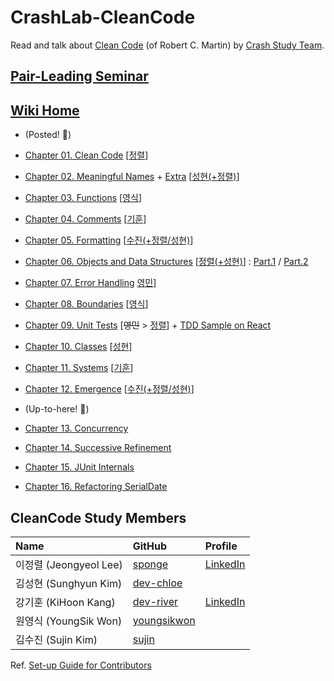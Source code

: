 # CrashLab-CleanCode

Read and talk about [Clean Code](https://enos.itcollege.ee/~jpoial/oop/naited/Clean%20Code.pdf) (of Robert C. Martin) by [Crash Study Team](#crash-study-team-members).

## [Pair-Leading Seminar](https://github.com/SPONGE-JL/CrashLab-CleanCode/projects/1)

## [Wiki Home](https://github.com/SPONGE-JL/CrashLab-CleanCode/wiki#welcome-crashlab-cleancode-wiki)

- (Posted! 🌳)

- [Chapter 01. Clean Code](https://github.com/SPONGE-JL/CrashLab-CleanCode/wiki/Chapter-01.-Clean-Code)
  [[정렬](https://github.com/SPONGE-JL/CrashLab-CleanCode/projects/1#card-64313016)]

- [Chapter 02. Meaningful Names](https://github.com/SPONGE-JL/CrashLab-CleanCode/wiki/Chapter-02.-Meaningful-Names) +
  [Extra](https://github.com/SPONGE-JL/CrashLab-CleanCode/wiki/Chapter-02.-Meaningful-Names-Extra)
  [[성현(+정렬)](https://github.com/SPONGE-JL/CrashLab-CleanCode/projects/1#card-64313130)]

- [Chapter 03. Functions](https://github.com/SPONGE-JL/CrashLab-CleanCode/wiki/Chapter-03.-Meaningful-Names)
  [[영식](https://github.com/SPONGE-JL/CrashLab-CleanCode/projects/1#card-64313140)]

- [Chapter 04. Comments](https://github.com/SPONGE-JL/CrashLab-CleanCode/wiki/Chapter-04.-Comments)
  [[기훈](https://github.com/SPONGE-JL/CrashLab-CleanCode/projects/1#card-64313230)]

- [Chapter 05. Formatting](https://github.com/SPONGE-JL/CrashLab-CleanCode/wiki/Chapter-05.-Formatting)
  [[수진(+정렬/성현)](https://github.com/SPONGE-JL/CrashLab-CleanCode/projects/1#card-64313220)]

- [Chapter 06. Objects and Data Structures](https://github.com/SPONGE-JL/CrashLab-CleanCode/wiki/Chapter-06.-Objects-and-Data-Structures)
  [[정렬(+성현)](https://github.com/SPONGE-JL/CrashLab-CleanCode/projects/1#card-64313213)]
  : [Part.1](https://github.com/SPONGE-JL/CrashLab-CleanCode/wiki/Chapter-06.-Objects-and-Data-Structures-Part.1)
  / [Part.2](https://github.com/SPONGE-JL/CrashLab-CleanCode/wiki/Chapter-06.-Objects-and-Data-Structures-Part.2)

- [Chapter 07. Error Handling](https://github.com/SPONGE-JL/CrashLab-CleanCode/wiki/Chapter-07.-Error-Handling)
  [영민](https://github.com/SPONGE-JL/CrashLab-CleanCode/projects/1#card-64313194)]

- [Chapter 08. Boundaries](https://github.com/SPONGE-JL/CrashLab-CleanCode/wiki/Chapter-08.-Boundaries)
  [[영식](https://github.com/SPONGE-JL/CrashLab-CleanCode/projects/1#card-64313184)]

- [Chapter 09. Unit Tests](https://github.com/SPONGE-JL/CrashLab-CleanCode/wiki/Chapter-09.-Unit-Tests)
  [~~영민~~ > [정렬](https://github.com/SPONGE-JL/CrashLab-CleanCode/projects/1#card-64313174)] + [TDD Sample on React](https://github.com/SPONGE-JL/CrashLab-CleanCode/wiki/Chapter-09.-Unit-Tests-Part.1)

- [Chapter 10. Classes](https://github.com/SPONGE-JL/CrashLab-CleanCode/wiki/Chapter-10.-Classes)
  [[성현](https://github.com/SPONGE-JL/CrashLab-CleanCode/projects/1#card-64313168)]

- [Chapter 11. Systems](https://github.com/SPONGE-JL/CrashLab-CleanCode/wiki/Chapter-11.-Systems)
  [[기훈](https://github.com/SPONGE-JL/CrashLab-CleanCode/projects/1#card-64313163)]

- [Chapter 12. Emergence](https://github.com/SPONGE-JL/CrashLab-CleanCode/wiki/Chapter-12.-Emergence)
  [[수진(+정렬/성현)](https://github.com/SPONGE-JL/CrashLab-CleanCode/projects/1#card-64313154)]

- (Up-to-here! 🚀)

- [Chapter 13. Concurrency](https://github.com/SPONGE-JL/CrashLab-CleanCode/wiki/Chapter-13.-Concurrency)

- [Chapter 14. Successive Refinement](https://github.com/SPONGE-JL/CrashLab-CleanCode/wiki/Chapter-14.-Successive-Refinement)

- [Chapter 15. JUnit Internals](https://github.com/SPONGE-JL/CrashLab-CleanCode/wiki/Chapter-15.-JUnit-Internals)

- [Chapter 16. Refactoring SerialDate](https://github.com/SPONGE-JL/CrashLab-CleanCode/wiki/Chapter-16.-Refactoring-SerialDate)

## CleanCode Study Members

| **Name**             | **GitHub**                                    | **Profile**                                        |
| :------------------- | :-------------------------------------------- | :------------------------------------------------- |
| 이정렬 (Jeongyeol Lee) | [sponge](https://github.com/SPONGE-JL)        | [LinkedIn](https://www.linkedin.com/in/sponge-jl/) |
| 김성현 (Sunghyun Kim)  | [dev-chloe](https://github.com/dev-chloe)     |                                                    |
| 강기훈 (KiHoon Kang)   | [dev-river](https://github.com/dev-river)     | [LinkedIn](https://www.linkedin.com/in/dev-river/) |
| 원영식 (YoungSik Won)  | [youngsikwon](https://github.com/youngsikwon) |                                                    |
| 김수진 (Sujin Kim)     | [sujin](https://github.com/devSujinKim)       |                                                    |

Ref. [Set-up Guide for Contributors](./README-SETUP.md#set-up-guide-for-contributors)
